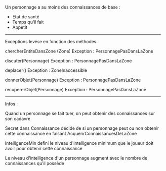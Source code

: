 Un personnage a au moins des connaissances de base :
   - Etat de santé
   - Temps qu'il fait
   - Appetit
______________________________________________________________

Exceptions levése en fonction des méthodes

chercherEntiteDansZone (Zone)
   Exception : PersonnagePasDansLaZone

discuter(Personnage)
   Exception : PersonnagePasDansLaZone

deplacer()
   Exception : ZoneInaccessible	

donnerObjet(Personnage)
   Exception : PersonnagePasDansLaZone

recupererObjet(Personnage)
   Exception : PersonnagePasDansLaZone


________________________________________________________________

Infos :

Quand un personnage se fait tuer, on peut obtenir des connaissances sur son cadavre

Secret dans Connaissance décide de si un personnage peut ou non obtenir cette connaissance en faisant AcquerirConnaissancesDeLaZone

IntelligenceMin defini le niveau d'intelligence minimum que le joueur doit avoir pour obtenir cette connaissance

Le niveau d'intelligence d'un personnage augment avec le nombre de connaissances qu'il possède


